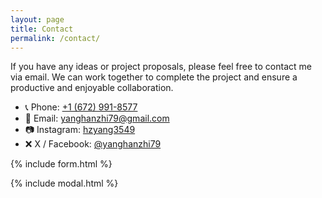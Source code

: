 ```yaml
---
layout: page
title: Contact
permalink: /contact/
---
```


If you have any ideas or project proposals, please feel free to contact me via email. We can work together to complete the project and ensure a productive and enjoyable collaboration. 

- 📞 Phone: [+1 (672) 991-8577](tel:+16729918577)  
- 📧 Email: [yanghanzhi79@gmail.com](mailto:yanghanzhi79@gmail.com)  
- 📷 Instagram: [hzyang3549](https://www.instagram.com/hzyang3549)  
- ❌ X / Facebook: [@yanghanzhi79](https://x.com/yanghanzhi79)  

{% include form.html %}

{% include modal.html %}
